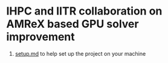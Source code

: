 # IHPC and IITR collaboration on AMReX based GPU solver improvement

1. [setup.md](/setup.md) to help set up the project on your machine